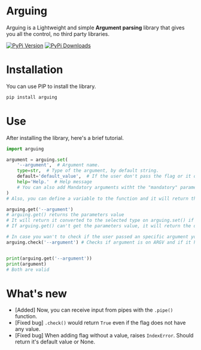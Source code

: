 # Arguing
Arguing is a Lightweight and simple **Argument parsing** library that gives you all the control, no third party libraries.


[![PyPi Version](https://img.shields.io/pypi/v/arguing.svg?logo=pypi&logoColor=yellow)](https://pypi.org/project/arguing)
[![PyPi Downloads](https://img.shields.io/pypi/dm/arguing?logo=pypi&logoColor=yellow)](https://pypistats.org/packages/arguing)

# Installation
You can use PIP to install the library.
```sh
pip install arguing
```

# Use
After installing the library, here's a brief tutorial.
```py
import arguing

argument = arguing.set(
    '--argument',  # Argument name.
    type=str,  # Type of the argument, by default string.
    default='default_value',  # If the user don't pass the flag or it doesn't have a value, it will be automatically setted to this. 
    help='Help.'  # Help message
    # You can also add Mandatory arguments witht the "mandatory" parameter (Bool)!
)
# Also, you can define a variable to the function and it will return the argument value.

arguing.get('--argument')
# arguing.get() returns the parameters value
# It will return it converted to the selected type on arguing.set() if used
# If arguing.get() can't get the parameters value, it will return the default on arguing.set() or None.

# In case you wan't to check if the user passed an specific argument you can use:
arguing.check('--argument') # Checks if argument is on ARGV and if it has a value, returns Bool.


print(arguing.get('--argument'))
print(argument)
# Both are valid
```

# What's new
- \[Added\] Now, you can receive input from pipes with the `.pipe()` function.
- \[Fixed bug\] `.check()` would return `True` even if the flag does not have any value.
- \[Fixed bug\] When adding flag without a value, raises `IndexError`. Should return it's default value or None.